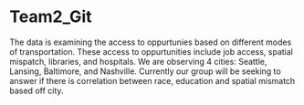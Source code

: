# Team2_Git

The data is examining the  access to oppurtunies based on different modes of transportation. These access to oppurtunities include job access, spatial mispatch, libraries, and hospitals. We are observing 4 cities: Seattle, Lansing, Baltimore, and Nashville. Currently our group will be seeking to answer if there is correlation between race, education and spatial mismatch based off city. 
